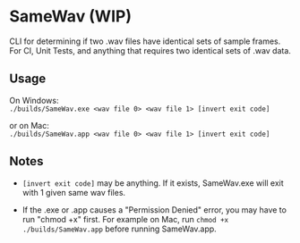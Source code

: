 # SameWav (WIP)
CLI for determining if two .wav files have identical sets of sample frames. For CI, Unit Tests, and anything that requires two identical sets of .wav data.

## Usage
On Windows:  
```./builds/SameWav.exe <wav file 0> <wav file 1> [invert exit code]```

or on Mac:  
```./builds/SameWav.app <wav file 0> <wav file 1> [invert exit code]```

## Notes
- `[invert exit code]` may be anything. If it exists, SameWav.exe will exit with 1 given same wav files.

- If the .exe or .app causes a "Permission Denied" error, you may have to run "chmod +x" first. For example on Mac, run `chmod +x ./builds/SameWav.app` before running SameWav.app.